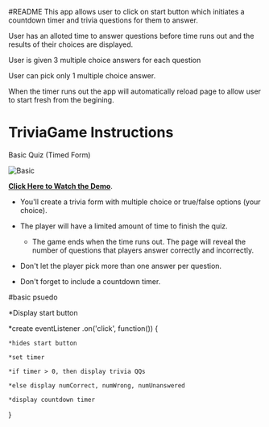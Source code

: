 #README
This app allows user to click on start button which initiates a countdown timer and trivia questions for them to answer.

User has an alloted time to answer questions before time runs out and the results of their choices are displayed.


User is given 3 multiple choice answers for each question 

User can pick only 1 multiple choice answer.

When the timer runs out the app will automatically reload page to allow user to start fresh from the begining.

# TriviaGame Instructions
Basic Quiz (Timed Form)

![Basic](Images/1-basic.jpg)

**[Click Here to Watch the Demo](https://youtu.be/fBIj8YsA9dk)**.

* You'll create a trivia form with multiple choice or true/false options (your choice).

* The player will have a limited amount of time to finish the quiz. 

  * The game ends when the time runs out. The page will reveal the number of questions that players answer correctly and incorrectly.

* Don't let the player pick more than one answer per question.

* Don't forget to include a countdown timer.
<!-- ****************************************************** -->

#basic psuedo

*Display start button

*create eventListener .on('click', function()) {
    
    *hides start button

    *set timer

    *if timer > 0, then display trivia QQs

    *else display numCorrect, numWrong, numUnanswered

    *display countdown timer

}


